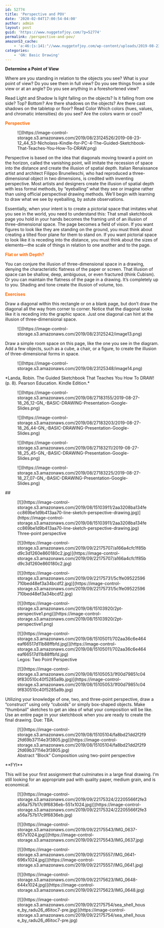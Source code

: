 ```yaml
---
id: 52774
title: 'Perspective and POV'
date: '2020-02-04T17:00:54-04:00'
author: admin
layout: post
guid: 'https://www.nuggetofjoy.com/?p=52774'
permalink: /perspective-and-pov/
amazonS3_cache:
    - 'a:46:{s:141:"//www.nuggetofjoy.com/wp-content/uploads/2019-08-23-12_44_53-Nicholass-Kindle-for-PC-4-The-Guided-Sketchbook-That-Teaches-You-How-To-DRAW.png";a:2:{s:2:"id";i:52413;s:11:"source_type";s:13:"media-library";}s:158:"//image-control-storage.s3.amazonaws.com/2019/08/23124526/2019-08-23-12_44_53-Nicholass-Kindle-for-PC-4-The-Guided-Sketchbook-That-Teaches-You-How-To-DRAW.png";a:2:{s:2:"id";i:52413;s:11:"source_type";s:13:"media-library";}s:52:"//www.nuggetofjoy.com/wp-content/uploads/image13.png";a:2:{s:2:"id";i:52414;s:11:"source_type";s:13:"media-library";}s:69:"//image-control-storage.s3.amazonaws.com/2019/08/23125242/image13.png";a:2:{s:2:"id";i:52414;s:11:"source_type";s:13:"media-library";}s:52:"//www.nuggetofjoy.com/wp-content/uploads/image14.png";a:2:{s:2:"id";i:52415;s:11:"source_type";s:13:"media-library";}s:69:"//image-control-storage.s3.amazonaws.com/2019/08/23125348/image14.png";a:2:{s:2:"id";i:52415;s:11:"source_type";s:13:"media-library";}s:109:"//www.nuggetofjoy.com/wp-content/uploads/2019-08-27-18_26_12-GN_-BASIC-DRAWING-Presentation-Google-Slides.png";a:2:{s:2:"id";i:52754;s:11:"source_type";s:13:"media-library";}s:126:"//image-control-storage.s3.amazonaws.com/2019/08/27183155/2019-08-27-18_26_12-GN_-BASIC-DRAWING-Presentation-Google-Slides.png";a:2:{s:2:"id";i:52754;s:11:"source_type";s:13:"media-library";}s:109:"//www.nuggetofjoy.com/wp-content/uploads/2019-08-27-18_26_44-GN_-BASIC-DRAWING-Presentation-Google-Slides.png";a:2:{s:2:"id";i:52755;s:11:"source_type";s:13:"media-library";}s:126:"//image-control-storage.s3.amazonaws.com/2019/08/27183203/2019-08-27-18_26_44-GN_-BASIC-DRAWING-Presentation-Google-Slides.png";a:2:{s:2:"id";i:52755;s:11:"source_type";s:13:"media-library";}s:109:"//www.nuggetofjoy.com/wp-content/uploads/2019-08-27-18_25_45-GN_-BASIC-DRAWING-Presentation-Google-Slides.png";a:2:{s:2:"id";i:52756;s:11:"source_type";s:13:"media-library";}s:126:"//image-control-storage.s3.amazonaws.com/2019/08/27183211/2019-08-27-18_25_45-GN_-BASIC-DRAWING-Presentation-Google-Slides.png";a:2:{s:2:"id";i:52756;s:11:"source_type";s:13:"media-library";}s:109:"//www.nuggetofjoy.com/wp-content/uploads/2019-08-27-18_27_07-GN_-BASIC-DRAWING-Presentation-Google-Slides.png";a:2:{s:2:"id";i:52757;s:11:"source_type";s:13:"media-library";}s:126:"//image-control-storage.s3.amazonaws.com/2019/08/27183225/2019-08-27-18_27_07-GN_-BASIC-DRAWING-Presentation-Google-Slides.png";a:2:{s:2:"id";i:52757;s:11:"source_type";s:13:"media-library";}s:109:"//www.nuggetofjoy.com/wp-content/uploads/2aa3208ba134fecc869be1d9b413aa70-line-sketch-perspective-drawing.jpg";a:2:{s:2:"id";i:52975;s:11:"source_type";s:13:"media-library";}s:126:"//image-control-storage.s3.amazonaws.com/2019/08/15103911/2aa3208ba134fecc869be1d9b413aa70-line-sketch-perspective-drawing.jpg";a:2:{s:2:"id";i:52975;s:11:"source_type";s:13:"media-library";}s:77:"//www.nuggetofjoy.com/wp-content/uploads/a166a4cfc1f85bd9c3d1260e860180c2.jpg";a:2:{s:2:"id";i:53031;s:11:"source_type";s:13:"media-library";}s:94:"//image-control-storage.s3.amazonaws.com/2019/09/22175707/a166a4cfc1f85bd9c3d1260e860180c2.jpg";a:2:{s:2:"id";i:53031;s:11:"source_type";s:13:"media-library";}s:77:"//www.nuggetofjoy.com/wp-content/uploads/5c1fe09522596710bed48ef3a34bcdf2.jpg";a:2:{s:2:"id";i:53032;s:11:"source_type";s:13:"media-library";}s:94:"//image-control-storage.s3.amazonaws.com/2019/09/22175731/5c1fe09522596710bed48ef3a34bcdf2.jpg";a:2:{s:2:"id";i:53032;s:11:"source_type";s:13:"media-library";}s:61:"//www.nuggetofjoy.com/wp-content/uploads/2pt-perspective1.png";a:2:{s:2:"id";i:52976;s:11:"source_type";s:13:"media-library";}s:78:"//image-control-storage.s3.amazonaws.com/2019/08/15103920/2pt-perspective1.png";a:2:{s:2:"id";i:52976;s:11:"source_type";s:13:"media-library";}s:77:"//www.nuggetofjoy.com/wp-content/uploads/702aa36c6e464eaf66517d11b88ffbfd.jpg";a:2:{s:2:"id";i:52981;s:11:"source_type";s:13:"media-library";}s:94:"//image-control-storage.s3.amazonaws.com/2019/08/15105011/702aa36c6e464eaf66517d11b88ffbfd.jpg";a:2:{s:2:"id";i:52981;s:11:"source_type";s:13:"media-library";}s:77:"//www.nuggetofjoy.com/wp-content/uploads/1f00d79851c049f830510c40f5285a9b.jpg";a:2:{s:2:"id";i:52982;s:11:"source_type";s:13:"media-library";}s:94:"//image-control-storage.s3.amazonaws.com/2019/08/15105053/1f00d79851c049f830510c40f5285a9b.jpg";a:2:{s:2:"id";i:52982;s:11:"source_type";s:13:"media-library";}s:77:"//www.nuggetofjoy.com/wp-content/uploads/fa8bd21dd2f2f92fd69b37114e3f3805.jpg";a:2:{s:2:"id";i:52983;s:11:"source_type";s:13:"media-library";}s:94:"//image-control-storage.s3.amazonaws.com/2019/08/15105104/fa8bd21dd2f2f92fd69b37114e3f3805.jpg";a:2:{s:2:"id";i:52983;s:11:"source_type";s:13:"media-library";}s:77:"//www.nuggetofjoy.com/wp-content/uploads/22205566f2fe3a56a757b17c9f6836eb.jpg";a:2:{s:2:"id";i:53027;s:11:"source_type";s:13:"media-library";}s:86:"//www.nuggetofjoy.com/wp-content/uploads/22205566f2fe3a56a757b17c9f6836eb-551x1024.jpg";a:2:{s:2:"id";i:53027;s:11:"source_type";s:13:"media-library";}s:94:"//image-control-storage.s3.amazonaws.com/2019/09/22175324/22205566f2fe3a56a757b17c9f6836eb.jpg";a:2:{s:2:"id";i:53027;s:11:"source_type";s:13:"media-library";}s:103:"//image-control-storage.s3.amazonaws.com/2019/09/22175324/22205566f2fe3a56a757b17c9f6836eb-551x1024.jpg";a:2:{s:2:"id";i:53027;s:11:"source_type";s:13:"media-library";}s:53:"//www.nuggetofjoy.com/wp-content/uploads/IMG_0637.jpg";a:2:{s:2:"id";i:53028;s:11:"source_type";s:13:"media-library";}s:62:"//www.nuggetofjoy.com/wp-content/uploads/IMG_0637-657x1024.jpg";a:2:{s:2:"id";i:53028;s:11:"source_type";s:13:"media-library";}s:70:"//image-control-storage.s3.amazonaws.com/2019/09/22175543/IMG_0637.jpg";a:2:{s:2:"id";i:53028;s:11:"source_type";s:13:"media-library";}s:79:"//image-control-storage.s3.amazonaws.com/2019/09/22175543/IMG_0637-657x1024.jpg";a:2:{s:2:"id";i:53028;s:11:"source_type";s:13:"media-library";}s:53:"//www.nuggetofjoy.com/wp-content/uploads/IMG_0641.jpg";a:2:{s:2:"id";i:53029;s:11:"source_type";s:13:"media-library";}s:62:"//www.nuggetofjoy.com/wp-content/uploads/IMG_0641-696x1024.jpg";a:2:{s:2:"id";i:53029;s:11:"source_type";s:13:"media-library";}s:70:"//image-control-storage.s3.amazonaws.com/2019/09/22175557/IMG_0641.jpg";a:2:{s:2:"id";i:53029;s:11:"source_type";s:13:"media-library";}s:79:"//image-control-storage.s3.amazonaws.com/2019/09/22175557/IMG_0641-696x1024.jpg";a:2:{s:2:"id";i:53029;s:11:"source_type";s:13:"media-library";}s:53:"//www.nuggetofjoy.com/wp-content/uploads/IMG_0648.jpg";a:2:{s:2:"id";i:53030;s:11:"source_type";s:13:"media-library";}s:62:"//www.nuggetofjoy.com/wp-content/uploads/IMG_0648-644x1024.jpg";a:2:{s:2:"id";i:53030;s:11:"source_type";s:13:"media-library";}s:70:"//image-control-storage.s3.amazonaws.com/2019/09/22175623/IMG_0648.jpg";a:2:{s:2:"id";i:53030;s:11:"source_type";s:13:"media-library";}s:79:"//image-control-storage.s3.amazonaws.com/2019/09/22175623/IMG_0648-644x1024.jpg";a:2:{s:2:"id";i:53030;s:11:"source_type";s:13:"media-library";}s:82:"//www.nuggetofjoy.com/wp-content/uploads/sea_shell_house_by_radu26_d6itoc7-pre.jpg";a:2:{s:2:"id";i:53033;s:11:"source_type";s:13:"media-library";}s:99:"//image-control-storage.s3.amazonaws.com/2019/09/22175754/sea_shell_house_by_radu26_d6itoc7-pre.jpg";a:2:{s:2:"id";i:53033;s:11:"source_type";s:13:"media-library";}}'
categories:
    - 'GN: Basic Drawing'
---
```


**Determine a Point of View**

Where are you standing in relation to the objects you see? What is your point of view? Do you see them in full view? Do you see things from a side view or at an angle? Do you see anything in a foreshortened view?

Read Light and Shadow Is light falling on the objects? Is it falling from one side? Top? Bottom? Are there shadows on the objects? Are there cast shadows on the tabletop or floor? Read Color Which colors (hues, values, and chromatic intensities) do you see? Are the colors warm or cool?

**<span class="tadv-color" style="color: #ff6900;">Perspective</span>**

<div class="wp-block-image"><figure class="aligncenter">![](https://image-control-storage.s3.amazonaws.com/2019/08/23124526/2019-08-23-12_44_53-Nicholass-Kindle-for-PC-4-The-Guided-Sketchbook-That-Teaches-You-How-To-DRAW.png)</figure></div><div class="wp-block-image"> </div>Perspective is based on the idea that diagonals moving toward a point on the horizon, called the vanishing point, will imitate the recession of space into the distance and create the illusion of spatial depth. Italian Renaissance artist and architect Filippo Brunelleschi, who had reproduced a three-dimensional object in two dimensions, is credited with inventing perspective. Most artists and designers create the illusion of spatial depth with less formal methods, by “eyeballing” what they see or imagine rather than using official perspectival drawing methods. We’ll begin with learning to draw what we see by eyeballing, by astute observations.

Essentially, when your intent is to create a pictorial space that imitates what you see in the world, you need to understand this: That small sketchbook page you hold in your hands becomes the framing unit of an illusion of three-dimensional space. The page becomes a field of vision. If you want figures to look like they are standing on the ground, you must think about creating a tilted floor plane for them to stand on. If you want pictorial space to look like it is receding into the distance, you must think about the sizes of elements—the scale of things in relation to one another and to the page.

**<span class="tadv-color" style="color: #ff6900;">Flat or with Depth?</span>**

You can conjure the illusion of three-dimensional space in a drawing, denying the characteristic flatness of the paper or screen. That illusion of space can be shallow, deep, ambiguous, or even fractured (think Cubism). Or you can maintain the flatness of the page in a drawing. It’s completely up to you. Shading and tone create the illusion of volume, too.

**<span class="tadv-color" style="color: #ff6900;">Exercises</span>**

Draw a diagonal within this rectangle or on a blank page, but don’t draw the diagonal all the way from corner to corner. Notice that the diagonal looks like it is receding into the graphic space. Just one diagonal can hint at the illusion of three-dimensional space.

<div class="wp-block-image"><figure class="aligncenter">![](https://image-control-storage.s3.amazonaws.com/2019/08/23125242/image13.png)</figure></div><div class="wp-block-image"> </div>Draw a simple room space on this page, like the one you see in the diagram. Add a few objects, such as a cube, a chair, or a figure, to create the illusion of three-dimensional forms in space.

<div class="wp-block-image"><figure class="aligncenter">![](https://image-control-storage.s3.amazonaws.com/2019/08/23125348/image14.png)</figure></div><div class="wp-block-image"> </div>*Landa, Robin. The Guided Sketchbook That Teaches You How To DRAW! (p. 8). Pearson Education. Kindle Edition.*

<div class="wp-block-image"><figure class="aligncenter">![](https://image-control-storage.s3.amazonaws.com/2019/08/27183155/2019-08-27-18_26_12-GN_-BASIC-DRAWING-Presentation-Google-Slides.png)</figure></div><div class="wp-block-image"><figure class="aligncenter">![](https://image-control-storage.s3.amazonaws.com/2019/08/27183203/2019-08-27-18_26_44-GN_-BASIC-DRAWING-Presentation-Google-Slides.png)</figure></div><div class="wp-block-image"><figure class="aligncenter">![](https://image-control-storage.s3.amazonaws.com/2019/08/27183211/2019-08-27-18_25_45-GN_-BASIC-DRAWING-Presentation-Google-Slides.png)</figure></div><div class="wp-block-image"><figure class="aligncenter">![](https://image-control-storage.s3.amazonaws.com/2019/08/27183225/2019-08-27-18_27_07-GN_-BASIC-DRAWING-Presentation-Google-Slides.png)</figure></div>##  

<div class="wp-block-image"><figure class="aligncenter">[![](https://image-control-storage.s3.amazonaws.com/2019/08/15103911/2aa3208ba134fecc869be1d9b413aa70-line-sketch-perspective-drawing.jpg)](https://image-control-storage.s3.amazonaws.com/2019/08/15103911/2aa3208ba134fecc869be1d9b413aa70-line-sketch-perspective-drawing.jpg)<figcaption>Three-point perspective</figcaption></figure></div><div class="wp-block-image"><figure class="aligncenter">[![](https://image-control-storage.s3.amazonaws.com/2019/09/22175707/a166a4cfc1f85bd9c3d1260e860180c2.jpg)](https://image-control-storage.s3.amazonaws.com/2019/09/22175707/a166a4cfc1f85bd9c3d1260e860180c2.jpg)<figcaption><https://www.pinterest.co.kr/pin/679621400000592762/?nic=1></figcaption></figure></div><figure class="wp-block-image">[![](https://image-control-storage.s3.amazonaws.com/2019/09/22175731/5c1fe09522596710bed48ef3a34bcdf2.jpg)](https://image-control-storage.s3.amazonaws.com/2019/09/22175731/5c1fe09522596710bed48ef3a34bcdf2.jpg)<figcaption><https://www.pinterest.co.kr/pin/679621400000592762/?nic=1></figcaption></figure><div class="wp-block-image"><figure class="aligncenter">[![](https://image-control-storage.s3.amazonaws.com/2019/08/15103920/2pt-perspective1.png)](https://image-control-storage.s3.amazonaws.com/2019/08/15103920/2pt-perspective1.png)</figure></div><div class="wp-block-image"><figure class="aligncenter">[![](https://image-control-storage.s3.amazonaws.com/2019/08/15105011/702aa36c6e464eaf66517d11b88ffbfd.jpg)](https://image-control-storage.s3.amazonaws.com/2019/08/15105011/702aa36c6e464eaf66517d11b88ffbfd.jpg)<figcaption>Legos: Two Point Perspective</figcaption></figure></div><div class="wp-block-image"><figure class="aligncenter">[![](https://image-control-storage.s3.amazonaws.com/2019/08/15105053/1f00d79851c049f830510c40f5285a9b.jpg)](https://image-control-storage.s3.amazonaws.com/2019/08/15105053/1f00d79851c049f830510c40f5285a9b.jpg)</figure></div>Utilizing your knowledge of one, two, and three-point perspective, draw a “construct” using only “cuboids” or simply box-shaped objects. Make “thumbnail” sketches to get an idea of what your composition will be like. Use an entire page in your sketchbook when you are ready to create the final drawing. Due: TBA.

<div class="wp-block-image"><figure class="aligncenter">[![](https://image-control-storage.s3.amazonaws.com/2019/08/15105104/fa8bd21dd2f2f92fd69b37114e3f3805.jpg)](https://image-control-storage.s3.amazonaws.com/2019/08/15105104/fa8bd21dd2f2f92fd69b37114e3f3805.jpg)<figcaption>Abstract “Block” Composition using two-point perspective  
  
  
</figcaption></figure></div> **FYI**

This will be your first assignment that culminates in a large final drawing. I’m still looking for an appropriate pad with quality paper, medium grain, and is economical.

<div class="wp-block-image"><figure class="aligncenter">[![](https://image-control-storage.s3.amazonaws.com/2019/09/22175324/22205566f2fe3a56a757b17c9f6836eb-551x1024.jpg)](https://image-control-storage.s3.amazonaws.com/2019/09/22175324/22205566f2fe3a56a757b17c9f6836eb.jpg)<figcaption><http://mseatonsart.blogspot.com/2014/03/space-museums-2-3-point-perspective.html></figcaption></figure></div><div class="wp-block-image"><figure class="aligncenter">[![](https://image-control-storage.s3.amazonaws.com/2019/09/22175543/IMG_0637-657x1024.jpg)](https://image-control-storage.s3.amazonaws.com/2019/09/22175543/IMG_0637.jpg)<figcaption><http://mseatonsart.blogspot.com/2014/03/space-museums-2-3-point-perspective.html></figcaption></figure></div><div class="wp-block-image"><figure class="aligncenter">[![](https://image-control-storage.s3.amazonaws.com/2019/09/22175557/IMG_0641-696x1024.jpg)](https://image-control-storage.s3.amazonaws.com/2019/09/22175557/IMG_0641.jpg)<figcaption><http://mseatonsart.blogspot.com/2014/03/space-museums-2-3-point-perspective.html></figcaption></figure></div><div class="wp-block-image"><figure class="aligncenter">[![](https://image-control-storage.s3.amazonaws.com/2019/09/22175623/IMG_0648-644x1024.jpg)](https://image-control-storage.s3.amazonaws.com/2019/09/22175623/IMG_0648.jpg)<figcaption><http://mseatonsart.blogspot.com/2014/03/space-museums-2-3-point-perspective.html></figcaption></figure></div><figure class="wp-block-image">[![](https://image-control-storage.s3.amazonaws.com/2019/09/22175754/sea_shell_house_by_radu26_d6itoc7-pre.jpg)](https://image-control-storage.s3.amazonaws.com/2019/09/22175754/sea_shell_house_by_radu26_d6itoc7-pre.jpg)<figcaption><https://www.deviantart.com/radu26/art/Sea-Shell-House-394414711></figcaption></figure>